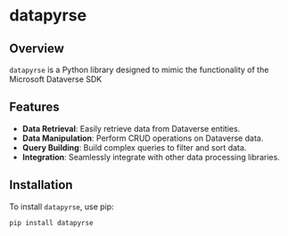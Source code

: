 # datapyrse

## Overview
`datapyrse` is a Python library designed to mimic the functionality of the Microsoft Dataverse SDK

## Features
- **Data Retrieval**: Easily retrieve data from Dataverse entities.
- **Data Manipulation**: Perform CRUD operations on Dataverse data.
- **Query Building**: Build complex queries to filter and sort data.
- **Integration**: Seamlessly integrate with other data processing libraries.

## Installation
To install `datapyrse`, use pip:

```sh
pip install datapyrse
